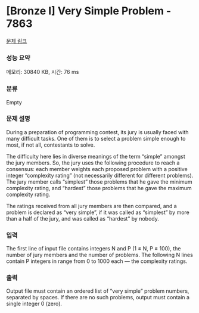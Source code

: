 # [Bronze I] Very Simple Problem - 7863 

[문제 링크](https://www.acmicpc.net/problem/7863) 

### 성능 요약

메모리: 30840 KB, 시간: 76 ms

### 분류

Empty

### 문제 설명

<p>During a preparation of programming contest, its jury is usually faced with many difficult tasks. One of them is to select a problem simple enough to most, if not all, contestants to solve.</p>

<p>The difficulty here lies in diverse meanings of the term “simple” amongst the jury members. So, the jury uses the following procedure to reach a consensus: each member weights each proposed problem with a positive integer “complexity rating” (not necessarily different for different problems). The jury member calls “simplest” those problems that he gave the minimum complexity rating, and “hardest” those problems that he gave the maximum complexity rating.</p>

<p>The ratings received from all jury members are then compared, and a problem is declared as “very simple”, if it was called as “simplest” by more than a half of the jury, and was called as “hardest” by nobody.</p>

### 입력 

 <p>The first line of input file contains integers N and P (1 ≤ N, P ≤ 100), the number of jury members and the number of problems. The following N lines contain P integers in range from 0 to 1000 each — the complexity ratings.</p>

### 출력 

 <p>Output file must contain an ordered list of “very simple” problem numbers, separated by spaces. If there are no such problems, output must contain a single integer 0 (zero).</p>

